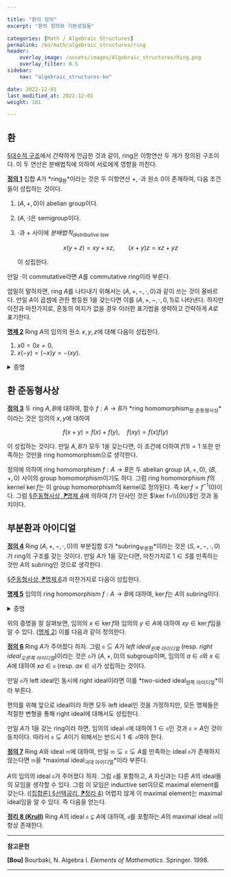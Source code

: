 ```yaml
---

title: "환의 정의"
excerpt: "환의 정의와 기본성질들"

categories: [Math / Algebraic Structures]
permalink: /ko/math/algebraic_structures/ring
header:
    overlay_image: /assets/images/Algebraic_structures/Ring.png
    overlay_filter: 0.5
sidebar: 
    nav: "algebraic_structures-ko"

date: 2022-12-01
last_modified_at: 2022-12-01
weight: 101

---
```


## 환

[§대수적 구조](/ko/math/algebraic_structures/algebraic_structure)에서 간략하게 언급한 것과 같이, ring은 이항연산 두 개가 정의된 구조이다. 이 두 연산은 분배법칙에 의하여 서로에게 영향을 끼친다.

<div class="definition" markdown="1">

<ins id="df1">**정의 1**</ins> 집합 $A$가 *ring<sub>환</sub>*이라는 것은 두 이항연산 $+,\cdot$과 원소 $0$이 존재하여, 다음 조건들이 성립하는 것이다.

1. $(A, +, 0)$이 abelian group이다.
2. $(A,\cdot)$은 semigroup이다.
3. $\cdot$과 $+$ 사이에 *분배법칙<sub>distributive law</sub>*
    
    $$x(y+z)=xy+xz,\qquad (x+y)z=xz+yz$$

    이 성립한다.

만일 $\cdot$이 commutative라면 $A$를 commutative ring이라 부른다.

</div>

엄밀히 말하자면, ring $A$를 나타내기 위해서는 $(A,+,-,\cdot,0)$과 같이 쓰는 것이 올바르다. 만일 $A$이 곱셈에 관한 항등원 $1$을 갖는다면 이를 $(A,+,-,\cdot,0,1)$로 나타낸다. 하지만 이전과 마찬가지로, 혼동의 여지가 없을 경우 이러한 표기법을 생략하고 간략하게 $A$로 표기한다.

<div class="proposition" markdown="1">

<ins id="pp2">**명제 2**</ins> Ring $A$의 임의의 원소 $x,y,z$에 대해 다음이 성립한다. 

1. $x0=0x=0$,
2. $x(-y)=(-x)y=-(xy)$.

</div>
<details class="proof" markdown="1">
<summary>증명</summary>

1. $0$은 덧셈에 대한 항등원이므로, 다음 식
    
    $$0x=(0+0)x=0x+0x$$

    으로부터 $0x=0$을 얻는다. 유사하게 $x0=0$을 얻을 수 있다.
2. 1번 결과에 의하여,
    
    $$0=x0=x(y+(-y))=xy+x(-y)$$

    이고 따라서 $-(xy)=x(-y)$이다. 유사하게 $(-x)y=-(xy)$ 또한 얻는다. 

</details>

## 환 준동형사상

<div class="definition" markdown="1">

<ins id="df3">**정의 3**</ins> 두 ring $A,B$에 대하여, 함수 $f:A \rightarrow B$가 *ring homomorphism<sub>환 준동형사상</sub>*이라는 것은 임의의 $x,y$에 대하여

$$f(x+y)=f(x)+f(y),\quad f(xy)=f(x)f(y)$$

이 성립하는 것이다. 만일 $A,B$가 모두 $1$을 갖는다면, 이 조건에 더하여 $f(1)=1$ 또한 만족하는 것만을 ring homomorphism으로 생각한다.

</div>

정의에 의하여 ring homomorphism $f:A\rightarrow B$은 두 abelian group $(A,+,0)$, $(B,+,0)$ 사이의 group homomorphism이기도 하다. 그럼 ring homomorphism $f$의 kernel $\ker f$는 이 group homomorphism의 kernel로 정의된다. 즉 $\ker f=f^{-1}(0)$이다. 그럼 [§준동형사상, ⁋명제 4](/ko/math/algebraic_structures/group_homomorphisms#pp4)에 의하여 $f$가 단사인 것은 $\ker f=\\{0\\}$인 것과 동치이다. 

## 부분환과 아이디얼

<div class="definition" markdown="1">

<ins id="df4">**정의 4**</ins> Ring $(A,+,-,\cdot,0)$의 부분집합 $S$가 *subring<sub>부분환</sub>*이라는 것은 $(S,+,-,\cdot,0)$가 ring의 구조를 갖는 것이다. 만일 $A$가 $1$을 갖는다면, 마찬가지로 $1\in S$를 만족하는 것만 $A$의 subring인 것으로 생각한다.

</div>

[§준동형사상, ⁋명제 6](/ko/math/algebraic_structures/group_homomorphisms#pp6)과 마찬가지로 다음이 성립한다.

<div class="proposition" markdown="1">

<ins id="pp5">**명제 5**</ins> 임의의 ring homomorphism $f:A \rightarrow B$에 대하여, $\ker f$는 $A$의 subring이다.

</div>
<details class="proof" markdown="1">
<summary>증명</summary>

$\ker f$는 abelian group $(A,+,0)$의 subgroup임을 확인하였으므로, $\ker f$가 곱셈에 대해 닫혀있음을 보이면 충분하다. 그런데 임의의 $x,y\in\ker f$에 대하여,

$$f(xy)=f(x)f(y)=0\cdot 0=0$$

이므로 $xy\in\ker f$가 성립한다.

</details>

위의 증명을 잘 살펴보면, 임의의 $x\in\ker f$와 임의의 $y\in A$에 대하여 $xy\in\ker f$임을 알 수 있다. ([명제 2](#pp2)) 이를 다음과 같이 정의한다.

<div class="definition" markdown="1">

<ins id="df6">**정의 6**</ins> Ring $A$가 주어졌다 하자. 그럼 $\mathfrak{a}\subseteq A$가 *left ideal<sub>왼쪽 아이디얼</sub>* (resp. *right ideal<sub>오른쪽 아이디얼</sub>*)이라는 것은 $\mathfrak{a}$가 $(A,+,0)$의 subgroup이며, 임의의 $a\in\mathfrak{a}$와 $x\in A$에 대하여 $xa\in\mathfrak{a}$ (resp. $ax\in\mathfrak{a}$)가 성립하는 것이다.

만일 $\mathfrak{a}$가 left ideal인 동시에 right ideal이라면 이를 *two-sided ideal<sub>양쪽 아이디얼</sub>*이라 부른다. 

</div>

편의를 위해 앞으로 ideal이라 하면 모두 left ideal인 것을 가정하지만, 모든 명제들은 적절한 변형을 통해 right ideal에 대해서도 성립한다. 

만일 $A$가 $1$을 갖는 ring이라 하면, 임의의 ideal $\mathfrak{a}$에 대하여 $1\in\mathfrak{a}$인 것과 $\mathfrak{a}=A$인 것이 동치이다. 따라서 $\mathfrak{a}\subsetneq A$이기 위해서는 반드시 $1\not\in\mathfrak{a}$여야 한다.

<div class="definition" markdown="1">

<ins id="df7">**정의 7**</ins> Ring $A$와 ideal $\mathfrak{m}$에 대하여, 만일 $\mathfrak{m}\subsetneq\mathfrak{a}\subsetneq A$를 만족하는 ideal $\mathfrak{a}$가 존재하지 않는다면 $\mathfrak{m}$을 *maximal ideal<sub>극대 아이디얼</sub>*이라 부른다. 

</div>

$A$의 임의의 ideal $\mathfrak{a}$가 주어졌다 하자. 그럼 $\mathfrak{a}$를 포함하고, $A$ 자신과는 다른 $A$의 ideal들의 모임을 생각할 수 있다. 그럼 이 모임은 inductive set이므로 maximal element를 갖는다. ([\[집합론\] §선택공리, ⁋정리 4](/ko/math/set_theory/axiom_of_choice#thm4)) 어렵지 않게 이 maximal element는 maximal ideal임을 알 수 있다. 즉 다음을 얻는다.

<div class="proposition" markdown="1">

<ins id="thm8">**정리 8 (Krull)**</ins> Ring $A$의 ideal $\mathfrak{a}\subsetneq A$에 대하여, $\mathfrak{a}$를 포함하는 $A$의 maximal ideal $\mathfrak{m}$이 항상 존재한다.

</div>

---

**참고문헌**

**[Bou]** Bourbaki, N. Algebra I. *Elements of Mathematics*. Springer. 1998.  

---